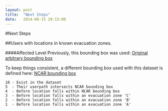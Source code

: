 ```yaml
---
layout: post
title:  "Next Steps"
date:   2014-08-15 20:15:00
---
```


#Next Steps

##Users with locations in known evacuation zones.

####Affected Level
Previously, this bounding box was used:
[Original arbitrary bounding box](http://jenningsanderson.github.io/Twitter-Evacuation-Patterns/data/)

To keep things consistent, a different bounding box used with this dataset is defined here:
[NCAR bounding box](https://github.com/jenningsanderson/Twitter-Evacuation-Patterns/blob/master/GeoJSON/NCAR_BoundingBox.GeoJSON)

````
10 - Exist in the dataset
5  - Their userpath intersects NCAR bounding box
4  - Before location falls within NCAR bounding box
3  - Before location falls within an evacuation zone 'C'
2  - Before location falls within an evacuation zone 'B'
1  - Before location falls within an evacuation zone 'A'
````

